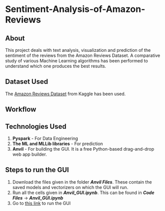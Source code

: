 # Sentiment-Analysis-of-Amazon-Reviews
## About
This project deals with text analysis, visualization and prediction of the sentiment of the reviews from the Amazon Reviews Dataset. A comparative study of various Machine Learning algorithms has been performed to understand which one produces the best results.

## Dataset Used
The [Amazon Reviews Dataset](https://www.kaggle.com/bittlingmayer/amazonreviews) from Kaggle has been used.

## Workflow 


## Technologies Used
1. **Pyspark** - For Data Engineering
2. **The ML and MLLib libraries** - For prediction
3. **Anvil** - For building the GUI. It is a free Python-based drag-and-drop web app builder.

## Steps to run the GUI
1. Download the files given in the folder ***Anvil Files***. These contain the saved models and vectorizers on which the GUI will run.
2. Run all the cells given in ***Anvil_GUI.ipynb***. This can be found in ***Code Files*** -> ***Anvil_GUI.ipynb***
3. Go to [this link](https://CZNWQDQQC76FC5MI.anvil.app/CTX52FSLFD4YJVPTIRVSXLSV) to run the GUI


